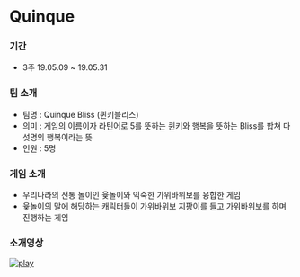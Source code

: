 # Quinque
### 기간
- 3주 19.05.09 ~ 19.05.31
### 팀 소개
- 팀명 : Quinque Bliss (퀸키블리스)
- 의미 : 게임의 이름이자 라틴어로 5를 뜻하는 퀸키와 행복을 뜻하는 Bliss를 합쳐 다섯명의 행복이라는 뜻
- 인원 : 5명
### 게임 소개
- 우리나라의 전통 놀이인 윷놀이와 익숙한 가위바위보를 융합한 게임
- 윷놀이의 말에 해당하는 캐릭터들이 가위바위보 지팡이를 들고 가위바위보를 하며 진행하는 게임
### 소개영상
[![play](https://user-images.githubusercontent.com/53414240/74591312-51ed3400-505a-11ea-85b1-f8825ab94736.PNG)](https://www.youtube.com/watch?v=5xvTxyFRWPM&feature=youtu.be)
